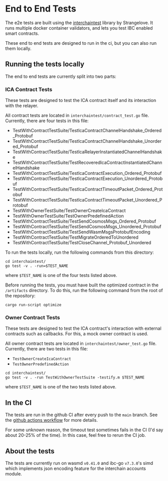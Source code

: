 # End to End Tests

The e2e tests are built using the [interchaintest](https://github.com/strangelove-ventures/interchaintest) library by Strangelove. It runs multiple docker container validators, and lets you test IBC enabled smart contracts.

These end to end tests are designed to run in the ci, but you can also run them locally.

## Running the tests locally

The end to end tests are currently split into two parts:

### ICA Contract Tests

These tests are designed to test the ICA contract itself and its interaction with the relayer.

All contract tests are located in `interchaintest/contract_test.go` file. Currently, there are four tests in this file:

- TestWithContractTestSuite/TestIcaContractChannelHandshake_Ordered_Protobuf
- TestWithContractTestSuite/TestIcaContractChannelHandshake_Unordered_Protobuf
- TestWithContractTestSuite/TestIcaRelayerInstantiatedChannelHandshake
- TestWithContractTestSuite/TestRecoveredIcaContractInstantiatedChannelHandshake
- TestWithContractTestSuite/TestIcaContractExecution_Ordered_Protobuf
- TestWithContractTestSuite/TestIcaContractExecution_Unordered_Protobuf
- TestWithContractTestSuite/TestIcaContractTimeoutPacket_Ordered_Protobuf
- TestWithContractTestSuite/TestIcaContractTimeoutPacket_Unordered_Protobuf
- TestWithOwnerTestSuite/TestOwnerCreateIcaContract
- TestWithOwnerTestSuite/TestOwnerPredefinedAction
- TestWithContractTestSuite/TestSendCosmosMsgs_Ordered_Protobuf
- TestWithContractTestSuite/TestSendCosmosMsgs_Unordered_Protobuf
- TestWithContractTestSuite/TestSendWasmMsgsProtobufEncoding
- TestWithContractTestSuite/TestMigrateOrderedToUnordered
- TestWithContractTestSuite/TestCloseChannel_Protobuf_Unordered

To run the tests locally, run the following commands from this directory:

```text
cd interchaintest/
go test -v . -run=$TEST_NAME
```

where `$TEST_NAME` is one of the four tests listed above.

Before running the tests, you must have built the optimized contract in the `/artifacts` directory. To do this, run the following command from the root of the repository:

```text
cargo run-script optimize
```

### Owner Contract Tests

These tests are designed to test the ICA contract's interaction with external contracts such as callbacks. For this, a mock owner contract is used.

All owner contract tests are located in `interchaintest/owner_test.go` file. Currently, there are two tests in this file:

- `TestOwnerCreateIcaContract`
- `TestOwnerPredefinedAction`

```text
cd interchaintest/
go test -v . -run TestWithOwnerTestSuite -testify.m $TEST_NAME
```

where `$TEST_NAME` is one of the two tests listed above.

## In the CI

The tests are run in the github CI after every push to the `main` branch. See the [github actions workflow](https://github.com/srdtrk/cw-ica-controller/blob/main/.github/workflows/e2e.yml) for more details.

For some unknown reason, the timeout test sometimes fails in the CI (I'd say about 20-25% of the time). In this case, feel free to rerun the CI job.

## About the tests

The tests are currently run on wasmd `v0.41.0` and ibc-go `v7.3.0`'s simd which implements json encoding feature for the interchain accounts module.
